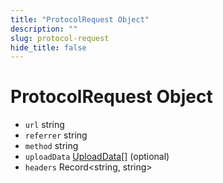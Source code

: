 ```yaml
---
title: "ProtocolRequest Object"
description: ""
slug: protocol-request
hide_title: false
---
```


# ProtocolRequest Object

* `url` string
* `referrer` string
* `method` string
* `uploadData` [UploadData[]](latest/api/structures/upload-data.md) (optional)
* `headers` Record<string, string&#62;
